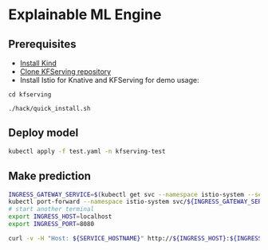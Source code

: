 # Explainable ML Engine

## Prerequisites

* [Install Kind](https://kind.sigs.k8s.io/docs/user/quick-start/) 
* [Clone KFServing repository](https://github.com/kubeflow/kfserving)
* Install Istio for Knative and KFServing for demo usage:

`cd kfserving`

`./hack/quick_install.sh`

## Deploy model

```bash
kubectl apply -f test.yaml -n kfserving-test
```

## Make prediction

```bash
INGRESS_GATEWAY_SERVICE=$(kubectl get svc --namespace istio-system --selector="app=istio-ingressgateway" --output jsonpath='{.items[0].metadata.name}')
kubectl port-forward --namespace istio-system svc/${INGRESS_GATEWAY_SERVICE} 8080:80
# start another terminal
export INGRESS_HOST=localhost
export INGRESS_PORT=8080
```

``` bash
curl -v -H "Host: ${SERVICE_HOSTNAME}" http://${INGRESS_HOST}:${INGRESS_PORT}/v1/models/sklearn-iris:predict -d @./docs/samples/sklearn/iris-input.json`
```